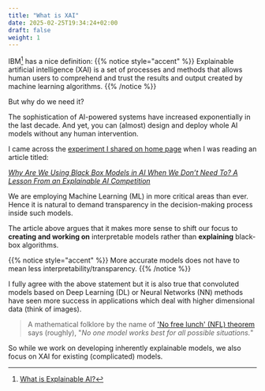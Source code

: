 ```yaml
---
title: "What is XAI"
date: 2025-02-25T19:34:24+02:00
draft: false
weight: 1
---
```



IBM[^1] has a nice definition:
{{% notice style="accent" %}}
Explainable artificial intelligence (XAI) is a set of processes and methods that allows human users to comprehend and trust the results and output created by machine learning algorithms.
{{% /notice %}}


[^1]: [What is Explainable AI?](https://www.ibm.com/think/topics/explainable-ai)

But why do we need it?

The sophistication of AI-powered systems have increased exponentially in the last decade. And yet, you can (almost) design and deploy whole AI models without any human intervention.

I came across the [experiment I shared on home page](/) when I was reading an article titled:

 [*Why Are We Using Black Box Models in AI When We Don’t Need To? A Lesson From an Explainable AI Competition*](https://hdsr.mitpress.mit.edu/pub/f9kuryi8/release/8)

We are employing Machine Learning (ML) in more critical areas than ever. Hence it is natural to demand transparency in the decision-making process inside such models.

The article above argues that it makes more sense to shift our focus to **creating and working on** interpretable models rather than **explaining** black-box algorithms.

{{% notice style="accent" %}}
More accurate models does not have to mean less interpretability/transparency.
{{% /notice %}}

I fully agree with the above statement but it is also true that convoluted models based on Deep Learning (DL) or Neural Networks (NN) methods have seen more success in applications which deal with higher dimensional data (think of images). 

> A mathematical folklore by the name of ['No free lunch' (NFL) theorem](https://en.wikipedia.org/wiki/No_free_lunch_theorem) says (roughly), "*No one model works best for all possible situations.*"

So while we work on developing inherently explainable models, we also focus on XAI for existing (complicated) models.

 
